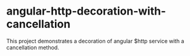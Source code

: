 angular-http-decoration-with-cancellation
=========================================

This project demonstrates a decoration of angular $http service with a cancellation method.
